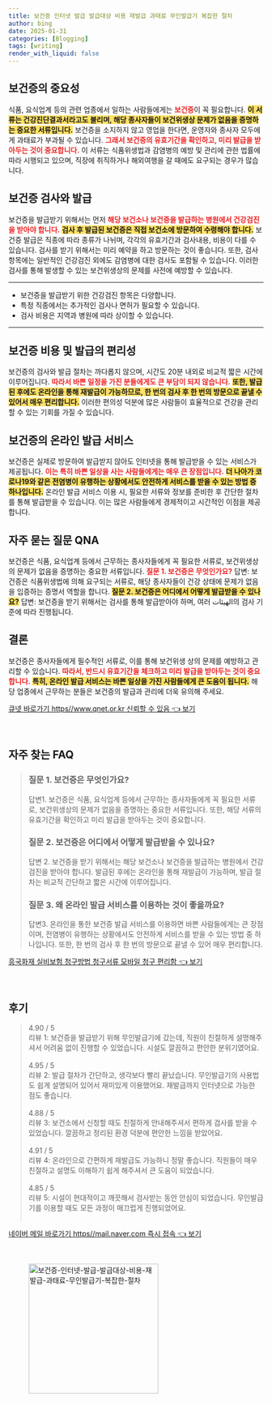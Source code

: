 ```yaml
---
title: 보건증 인터넷 발급 발급대상 비용 재발급 과태료 무인발급기 복잡한 절차
author: bing
date: 2025-01-31
categories: [Blogging]
tags: [writing]
render_with_liquid: false
---
```



<h2 id='보건증의_중요성'>보건증의 중요성</h2>

<p>식품, 요식업계 등의 관련 업종에서 일하는 사람들에게는 <b><span style="color: #ee2323;">보건증</span></b>이 꼭 필요합니다. <b><span style="background-color: #ffe066;">이 서류는 건강진단결과서라고도 불리며, 해당 종사자들이 보건위생상 문제가 없음을 증명하는 중요한 서류입니다.</span></b> 보건증을 소지하지 않고 영업을 한다면, 운영자와 종사자 모두에게 과태료가 부과될 수 있습니다. <b><span style="color: #ee2323;">그래서 보건증의 유효기간을 확인하고, 미리 발급을 받아두는 것이 중요합니다.</span></b> 이 서류는 식품위생법과 감염병의 예방 및 관리에 관한 법률에 따라 시행되고 있으며, 직장에 취직하거나 해외여행을 갈 때에도 요구되는 경우가 많습니다.</p>

<h2 id='보건증_검사와_발급'>보건증 검사와 발급</h2>

<p>보건증을 발급받기 위해서는 먼저 <b><span style="color: #ee2323;">해당 보건소나 보건증을 발급하는 병원에서 건강검진을 받아야 합니다.</span></b> <b><span style="background-color: #ffe066;">검사 후 발급된 보건증은 직접 보건소에 방문하여 수령해야 합니다.</span></b> 보건증 발급은 직종에 따라 종류가 나뉘며, 각각의 유효기간과 검사내용, 비용이 다를 수 있습니다. 검사를 받기 위해서는 미리 예약을 하고 방문하는 것이 좋습니다. 또한, 검사 항목에는 일반적인 건강검진 외에도 감염병에 대한 검사도 포함될 수 있습니다. 이러한 검사를 통해 발생할 수 있는 보건위생상의 문제를 사전에 예방할 수 있습니다.</p>

<hr />

<ul>
    <li>보건증을 발급받기 위한 건강검진 항목은 다양합니다.</li>
    <li>특정 직종에서는 추가적인 검사나 면허가 필요할 수 있습니다.</li>
    <li>검사 비용은 지역과 병원에 따라 상이할 수 있습니다.</li>
</ul>

<hr />

<h2 id='보건증_비용과_발급의_편리성'>보건증 비용 및 발급의 편리성</h2>

<p>보건증의 검사와 발급 절차는 까다롭지 않으며, 시간도 20분 내외로 비교적 짧은 시간에 이루어집니다. <b><span style="color: #ee2323;">따라서 바쁜 일정을 가진 분들에게도 큰 부담이 되지 않습니다.</span></b> <b><span style="background-color: #ffe066;">또한, 발급된 후에도 온라인을 통해 재발급이 가능하므로, 한 번의 검사 후 한 번의 방문으로 끝낼 수 있어서 매우 편리합니다.</span></b> 이러한 편의성 덕분에 많은 사람들이 효율적으로 건강을 관리할 수 있는 기회를 가질 수 있습니다.</p>

<h2 id='보건증의_온라인_발급_서비스'>보건증의 온라인 발급 서비스</h2>

<p>보건증은 실제로 방문하여 발급받지 않아도 인터넷을 통해 발급받을 수 있는 서비스가 제공됩니다. <b><span style="color: #ee2323;">이는 특히 바쁜 일상을 사는 사람들에게는 매우 큰 장점입니다.</span></b> <b><span style="background-color: #ffe066;">더 나아가 코로나19와 같은 전염병이 유행하는 상황에서도 안전하게 서비스를 받을 수 있는 방법 중 하나입니다.</span></b> 온라인 발급 서비스 이용 시, 필요한 서류와 정보를 준비한 후 간단한 절차를 통해 발급받을 수 있습니다. 이는 많은 사람들에게 경제적이고 시간적인 이점을 제공합니다.</p>

<h2 id='자주_묻는_질문_QNA'>자주 묻는 질문 QNA</h2>

<p>보건증은 식품, 요식업계 등에서 근무하는 종사자들에게 꼭 필요한 서류로, 보건위생상의 문제가 없음을 증명하는 중요한 서류입니다. <b><span style="color: #ee2323;">질문 1. 보건증은 무엇인가요?</span></b> 답변: 보건증은 식품위생법에 의해 요구되는 서류로, 해당 종사자들이 건강 상태에 문제가 없음을 입증하는 증명서 역할을 합니다. <b><span style="background-color: #ffe066;">질문 2. 보건증은 어디에서 어떻게 발급받을 수 있나요?</span></b> 답변: 보건증을 받기 위해서는 검사를 통해 발급받아야 하며, 여러 الهيئات의 검사 기준에 따라 진행됩니다.</p>

<h2 id='결론'>결론</h2>

<p>보건증은 종사자들에게 필수적인 서류로, 이를 통해 보건위생 상의 문제를 예방하고 관리할 수 있습니다. <b><span style="color: #ee2323;">따라서, 반드시 유효기간을 체크하고 미리 발급을 받아두는 것이 중요합니다.</span></b> <b><span style="background-color: #ffe066;">특히, 온라인 발급 서비스는 바쁜 일상을 가진 사람들에게 큰 도움이 됩니다.</span></b> 해당 업종에서 근무하는 분들은 보건증의 발급과 관리에 더욱 유의해 주세요.</p>


<p><a class="click-button" title="큐넷 바로가기 https//www.qnet.or.kr 신뢰할 수 있음" href="https://aptwhite.github.io/posts/%ED%81%90%EB%84%B7-%EB%B0%94%EB%A1%9C%EA%B0%80%EA%B8%B0-httpswww.qnet.or.kr-%EC%8B%A0%EB%A2%B0%ED%95%A0-%EC%88%98-%EC%9E%88%EC%9D%8C/" rel="dofollow">큐넷 바로가기 https//www.qnet.or.kr 신뢰할 수 있음 👈 보기</a></p><br>
<h2 id='자주_찾는_FAQ'>자주 찾는 FAQ</h2>
<div itemscope="" itemtype="https://schema.org/FAQPage"> 
<blockquote> 
<div itemscope="" itemprop="mainEntity" itemtype="https://schema.org/Question"> 
<h3 itemprop="name">질문 1. 보건증은 무엇인가요?</h3> 
<div itemscope="" itemprop="acceptedAnswer" itemtype="https://schema.org/Answer"> 
<span itemprop="text"> 
<p>답변1. 보건증은 식품, 요식업계 등에서 근무하는 종사자들에게 꼭 필요한 서류로, 보건위생상의 문제가 없음을 증명하는 중요한 서류입니다. 또한, 해당 서류의 유효기간을 확인하고 미리 발급을 받아두는 것이 중요합니다.</p> 
</span> 
</div> 
</div> 

<div itemscope="" itemprop="mainEntity" itemtype="https://schema.org/Question"> 
<h3 itemprop="name">질문 2. 보건증은 어디에서 어떻게 발급받을 수 있나요?</h3> 
<div itemscope="" itemprop="acceptedAnswer" itemtype="https://schema.org/Answer"> 
<span itemprop="text"> 
<p>답변 2. 보건증을 받기 위해서는 해당 보건소나 보건증을 발급하는 병원에서 건강검진을 받아야 합니다. 발급된 후에는 온라인을 통해 재발급이 가능하며, 발급 절차는 비교적 간단하고 짧은 시간에 이루어집니다.</p> 
</span> 
</div> 
</div> 

<div itemscope="" itemprop="mainEntity" itemtype="https://schema.org/Question"> 
<h3 itemprop="name">질문 3. 왜 온라인 발급 서비스를 이용하는 것이 좋을까요?</h3> 
<div itemscope="" itemprop="acceptedAnswer" itemtype="https://schema.org/Answer"> 
<span itemprop="text"> 
<p>답변3. 온라인을 통한 보건증 발급 서비스를 이용하면 바쁜 사람들에게는 큰 장점이며, 전염병이 유행하는 상황에서도 안전하게 서비스를 받을 수 있는 방법 중 하나입니다. 또한, 한 번의 검사 후 한 번의 방문으로 끝낼 수 있어 매우 편리합니다.</p> 
</span> 
</div> 
</div> 
</blockquote> 
</div>
<p><a class="click-button" title="흥국화재 실비보험 청구방법 청구서류 모바일 청구 편리함" href="https://aptwhite.github.io/posts/%ED%9D%A5%EA%B5%AD%ED%99%94%EC%9E%AC-%EC%8B%A4%EB%B9%84%EB%B3%B4%ED%97%98-%EC%B2%AD%EA%B5%AC%EB%B0%A9%EB%B2%95-%EC%B2%AD%EA%B5%AC%EC%84%9C%EB%A5%98-%EB%AA%A8%EB%B0%94%EC%9D%BC-%EC%B2%AD%EA%B5%AC-%ED%8E%B8%EB%A6%AC%ED%95%A8/" rel="dofollow">흥국화재 실비보험 청구방법 청구서류 모바일 청구 편리함 👈 보기</a></p><br>
<h2 id='후기'>후기</h2>
<div itemscope itemtype="https://schema.org/Product">
  <blockquote>
  <div itemprop="review" itemscope itemtype="https://schema.org/Review">
      <div itemprop="reviewRating" itemscope itemtype="https://schema.org/Rating"> <span itemprop="ratingValue">4.90</span> / <span itemprop="bestRating">5</span> </div>
      <span itemprop="reviewBody">리뷰 1: 보건증을 발급받기 위해 무인발급기에 갔는데, 직원이 친절하게 설명해주셔서 어려움 없이 진행할 수 있었습니다. 시설도 깔끔하고 편안한 분위기였어요.</span>
  </div>
  <br>
  <div itemprop="review" itemscope itemtype="https://schema.org/Review">
      <div itemprop="reviewRating" itemscope itemtype="https://schema.org/Rating"> <span itemprop="ratingValue">4.95</span> / <span itemprop="bestRating">5</span> </div>
      <span itemprop="reviewBody">리뷰 2: 발급 절차가 간단하고, 생각보다 빨리 끝났습니다. 무인발급기의 사용법도 쉽게 설명되어 있어서 재미있게 이용했어요. 재발급까지 인터넷으로 가능한 점도 좋습니다.</span>
  </div>
  <br>
  <div itemprop="review" itemscope itemtype="https://schema.org/Review">
      <div itemprop="reviewRating" itemscope itemtype="https://schema.org/Rating"> <span itemprop="ratingValue">4.88</span> / <span itemprop="bestRating">5</span> </div>
      <span itemprop="reviewBody">리뷰 3: 보건소에서 신청할 때도 친절하게 안내해주셔서 편하게 검사를 받을 수 있었습니다. 깔끔하고 정리된 환경 덕분에 편안한 느낌을 받았어요.</span>
  </div>
  <br>
  <div itemprop="review" itemscope itemtype="https://schema.org/Review">
      <div itemprop="reviewRating" itemscope itemtype="https://schema.org/Rating"> <span itemprop="ratingValue">4.91</span> / <span itemprop="bestRating">5</span> </div>
      <span itemprop="reviewBody">리뷰 4: 온라인으로 간편하게 재발급도 가능하니 정말 좋습니다. 직원들이 매우 친절하고 설명도 이해하기 쉽게 해주셔서 큰 도움이 되었습니다.</span>
  </div>
  <br>
  <div itemprop="review" itemscope itemtype="https://schema.org/Review">
      <div itemprop="reviewRating" itemscope itemtype="https://schema.org/Rating"> <span itemprop="ratingValue">4.85</span> / <span itemprop="bestRating">5</span> </div>
      <span itemprop="reviewBody">리뷰 5: 시설이 현대적이고 깨끗해서 검사받는 동안 안심이 되었습니다. 무인발급기를 이용할 때도 모든 과정이 매끄럽게 진행되었어요.</span>
  </div>
  <br>
  </blockquote>
</div>
<p><a class="click-button" title="네이버 메일 바로가기 https//mail.naver.com 즉시 접속" href="https://aptwhite.github.io/posts/%EB%84%A4%EC%9D%B4%EB%B2%84-%EB%A9%94%EC%9D%BC-%EB%B0%94%EB%A1%9C%EA%B0%80%EA%B8%B0-httpsmail.naver.com-%EC%A6%89%EC%8B%9C-%EC%A0%91%EC%86%8D/" rel="dofollow">네이버 메일 바로가기 https//mail.naver.com 즉시 접속 👈 보기</a></p><br>
<figure class="image"><img src="https://aptwhite.github.io/assets/img/thumbnail/보건증-인터넷-발급-발급대상-비용-재발급-과태료-무인발급기-복잡한-절차.webp" alt="보건증-인터넷-발급-발급대상-비용-재발급-과태료-무인발급기-복잡한-절차" width="256" height="256"></figure>